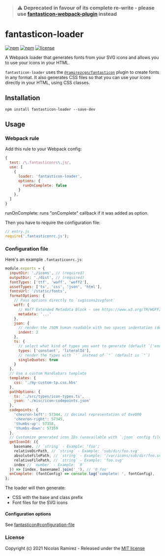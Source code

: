 > ### :warning: **Deprecated in favour of its complete re-write - please use [fantasticon-webpack-plugin](https://github.com/ramirezcgn/fantasticon-webpack-plugin) instead**

# fantasticon-loader

[![npm](https://img.shields.io/npm/v/fantasticon-loader.svg)](https://www.npmjs.com/package/fantasticon-loader)
[![npm](https://img.shields.io/npm/dm/fantasticon-loader.svg)](https://www.npmjs.com/package/fantasticon-loader)
[![license](https://img.shields.io/github/license/ramirezcgn/fantasticon-loader.svg)](https://github.com/ramirezcgn/fantasticon-loader/blob/master/LICENSE)

A Webpack loader that generates fonts from your SVG icons and allows you to use your icons in your HTML.

`fantasticon-loader` uses the [`@ramirezcgn/fantasticon`](https://github.com/ramirezcgn/fantasticon) plugin to create fonts in any format. It also generates CSS files so that you can use your icons directly in your HTML, using CSS classes.

## Installation

```
npm install fantasticon-loader --save-dev
```

## Usage

### Webpack rule

Add this rule to your Webpack config:

```javascript
{
  test: /\.fantasticonrc\.js/,
  use: [
    {
      loader: 'fantasticon-loader',
      options: {
        runOnComplete: false
      }
    },
  ]
}
```

runOnComplete: runs "onComplete" callback if it was added as option.

Then you have to require the configuration file:

```javascript
// entry.js
require('.fantasticonrc.js');
```

### Configuration file

Here's an example `.fantasticonrc.js`:

```js
module.exports = {
  inputDir: './icons', // (required)
  outputDir: './dist', // (required)
  fontTypes: ['ttf', 'woff', 'woff2'],
  assetTypes: ['ts', 'css', 'json', 'html'],
  fontsUrl: '/static/fonts',
  formatOptions: {
    // Pass options directly to `svgicons2svgfont`
    woff: {
      // Woff Extended Metadata Block - see https://www.w3.org/TR/WOFF/#Metadata
      metadata: '...'
    },
    json: {
      // render the JSON human readable with two spaces indentation (default is none, so minified)
      indent: 2
    },
    ts: {
      // select what kind of types you want to generate (default `['enum', 'constant', 'literalId', 'literalKey']`)
      types: ['constant', 'literalId'],
      // render the types with `'` instead of `"` (default is `"`)
      singleQuotes: true
    }
  },
  // Use a custom Handlebars template
  templates: {
    css: './my-custom-tp.css.hbs'
  },
  pathOptions: {
    ts: './src/types/icon-types.ts',
    json: './misc/icon-codepoints.json'
  },
  codepoints: {
    'chevron-left': 57344, // decimal representation of 0xe000
    'chevron-right': 57345,
    'thumbs-up': 57358,
    'thumbs-down': 57359
  },
  // Customize generated icon IDs (unavailable with `.json` config file)
  getIconId: ({
    basename, // `string` - Example: 'foo';
    relativeDirPath, // `string` - Example: 'sub/dir/foo.svg'
    absoluteFilePath, // `string` - Example: '/var/icons/sub/dir/foo.svg'
    relativeFilePath, // `string` - Example: 'foo.svg'
    index // `number` - Example: `0`
  }) => [index, basename].join('_'), // '0_foo'
  onComplete: (fontConfig) => console.log('complete: ', fontConfig),
};
```

The loader will then generate:

* CSS with the base and class prefix
* Font files for the SVG icons

#### Configuration options

See [fantasticon#configuration-file](https://github.com/ramirezcgn/fantasticon#configuration-file)

### License

Copyright (c) 2021 Nicolas Ramirez - Released under the [MIT license](https://github.com/ramirezcgn/fantasticon-loader/blob/master/LICENSE)
